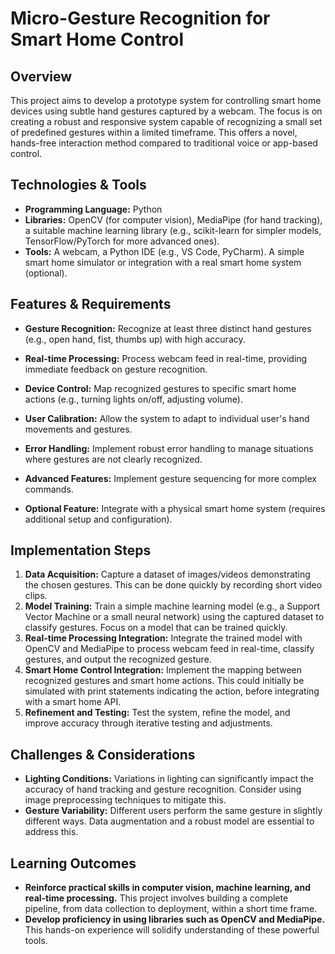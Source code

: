 # Micro-Gesture Recognition for Smart Home Control

## Overview

This project aims to develop a prototype system for controlling smart home devices using subtle hand gestures captured by a webcam.  The focus is on creating a robust and responsive system capable of recognizing a small set of predefined gestures within a limited timeframe. This offers a novel, hands-free interaction method compared to traditional voice or app-based control.

## Technologies & Tools

* **Programming Language:** Python
* **Libraries:** OpenCV (for computer vision), MediaPipe (for hand tracking),  a suitable machine learning library (e.g., scikit-learn for simpler models, TensorFlow/PyTorch for more advanced ones).
* **Tools:**  A webcam, a Python IDE (e.g., VS Code, PyCharm).  A simple smart home simulator or integration with a real smart home system (optional).

## Features & Requirements

- **Gesture Recognition:** Recognize at least three distinct hand gestures (e.g., open hand, fist, thumbs up) with high accuracy.
- **Real-time Processing:** Process webcam feed in real-time, providing immediate feedback on gesture recognition.
- **Device Control:**  Map recognized gestures to specific smart home actions (e.g., turning lights on/off, adjusting volume).
- **User Calibration:** Allow the system to adapt to individual user's hand movements and gestures.
- **Error Handling:** Implement robust error handling to manage situations where gestures are not clearly recognized.

- **Advanced Features:** Implement gesture sequencing for more complex commands.
- **Optional Feature:** Integrate with a physical smart home system (requires additional setup and configuration).


## Implementation Steps

1. **Data Acquisition:** Capture a dataset of images/videos demonstrating the chosen gestures. This can be done quickly by recording short video clips.
2. **Model Training:** Train a simple machine learning model (e.g., a Support Vector Machine or a small neural network) using the captured dataset to classify gestures. Focus on a model that can be trained quickly.
3. **Real-time Processing Integration:** Integrate the trained model with OpenCV and MediaPipe to process webcam feed in real-time, classify gestures, and output the recognized gesture.
4. **Smart Home Control Integration:** Implement the mapping between recognized gestures and smart home actions.  This could initially be simulated with print statements indicating the action, before integrating with a smart home API.
5. **Refinement and Testing:** Test the system, refine the model, and improve accuracy through iterative testing and adjustments.


## Challenges & Considerations

- **Lighting Conditions:** Variations in lighting can significantly impact the accuracy of hand tracking and gesture recognition.  Consider using image preprocessing techniques to mitigate this.
- **Gesture Variability:**  Different users perform the same gesture in slightly different ways.  Data augmentation and a robust model are essential to address this.


## Learning Outcomes

- **Reinforce practical skills in computer vision, machine learning, and real-time processing.** This project involves building a complete pipeline, from data collection to deployment, within a short time frame.
- **Develop proficiency in using libraries such as OpenCV and MediaPipe.** This hands-on experience will solidify understanding of these powerful tools.

